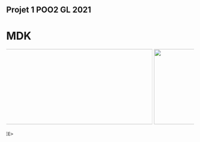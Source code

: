 ## Projet 1 POO2 GL 2021
<h1>MDK</h1>
<body>
        <div>
        <div>
            <MARQUEE scrollamount="6" width="500" height="300" behavior="alternate">
                <IMG src="Projet-1-POO-2-GL-2021/ghost8399-img/c0.PNG" width="500" height="200">
                <IMG src="ghost8399-img/c1.PNG" width="500" height="200">
                <IMG src="c2.PNG" width="500" height="200">
                <IMG src="ghost8399-img/c3.PNG" width="500" height="200">
                <IMG src="ghost8399-img/c4.PNG" width="500" height="200">
                <IMG src="ghost8399-img/c5.PNG" width="500" height="200">
                <IMG src="ghost8399-img/c6.PNG" width="500" height="200">
                
            </MARQUEE>
           
        </div>
    </div>
       
            

    </body>
